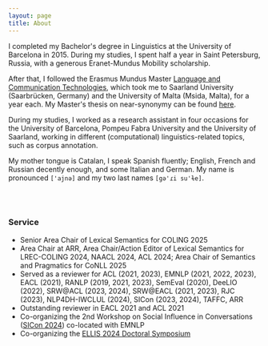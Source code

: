 ```yaml
---
layout: page
title: About
---
```


I completed my Bachelor's degree in Linguistics at the University of Barcelona in 2015. During my studies, I spent half a year in Saint Petersburg, Russia, with a generous Eranet-Mundus Mobility scholarship.

After that, I followed the Erasmus Mundus Master [Language and Communication Technologies](https://lct-master.org/), which took me to Saarland University (Saarbrücken, Germany) and the University of Malta (Msida, Malta), for a year each. My Master's thesis on near-synonymy can be found [here](https://github.com/ainagari/ainagari.github.io/blob/master/AinaGari_MastersThesis_NearSynonymy.pdf).

During my studies, I worked as a research assistant in four occasions for the University of Barcelona, Pompeu Fabra University and the University of Saarland, working in different (computational) linguistics-related topics, such as corpus annotation.

My mother tongue is Catalan, I speak Spanish fluently; English, French and Russian decently enough, and some Italian and German. My name is pronounced `['ajnə]` and my two last names `[gə'ɾi su'ɫe]`.


<br>
<br>


### Service

* Senior Area Chair of Lexical Semantics for COLING 2025
* Area Chair at ARR, Area Chair/Action Editor of Lexical Semantics for LREC-COLING 2024, NAACL 2024, ACL 2024; Area Chair of Semantics and Pragmatics for CoNLL 2025
* Served as a reviewer for ACL (2021, 2023),  EMNLP (2021, 2022, 2023), EACL (2021), RANLP (2019, 2021, 2023), SemEval (2020), DeeLIO (2022), SRW@ACL (2023, 2024), SRW@EACL (2021, 2023), RJC (2023), NLP4DH-IWCLUL (2024), SICon (2023, 2024), TAFFC, ARR
* Outstanding reviewer in EACL 2021 and ACL 2021
* Co-organizing the 2nd Workshop on Social Influence in Conversations ([SICon 2024](https://sites.google.com/view/sicon2024/home)) co-located with EMNLP
* Co-organizing the [ELLIS 2024 Doctoral Symposium](https://eds2024.github.io/)
